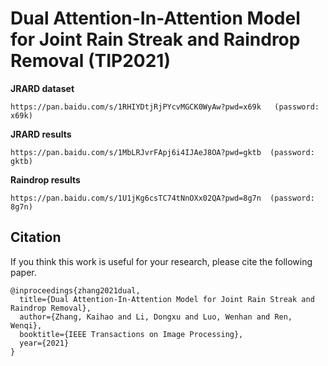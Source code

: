 
# Dual Attention-In-Attention Model for Joint Rain Streak and Raindrop Removal (TIP2021)


__JRARD dataset__


```
https://pan.baidu.com/s/1RHIYDtjRjPYcvMGCK0WyAw?pwd=x69k   (password: x69k)
```

__JRARD results__


```
https://pan.baidu.com/s/1MbLRJvrFApj6i4IJAeJ8OA?pwd=gktb  (password: gktb)
```


__Raindrop results__


```
https://pan.baidu.com/s/1U1jKg6csTC74tNnOXx02QA?pwd=8g7n  (password: 8g7n)
```



## Citation
If you think this work is useful for your research, please cite the following paper.

```
@inproceedings{zhang2021dual,
  title={Dual Attention-In-Attention Model for Joint Rain Streak and Raindrop Removal},
  author={Zhang, Kaihao and Li, Dongxu and Luo, Wenhan and Ren, Wenqi},
  booktitle={IEEE Transactions on Image Processing},
  year={2021}
}
```



















